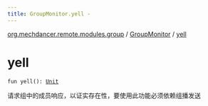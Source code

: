 ```yaml
---
title: GroupMonitor.yell - 
---
```


[org.mechdancer.remote.modules.group](../index.html) / [GroupMonitor](index.html) / [yell](./yell.html)

# yell

`fun yell(): `[`Unit`](https://kotlinlang.org/api/latest/jvm/stdlib/kotlin/-unit/index.html)

请求组中的成员响应，以证实存在性，要使用此功能必须依赖组播发送

